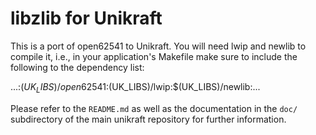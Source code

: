 libzlib for Unikraft
===================
This is a port of open62541 to Unikraft. You will need lwip and newlib
to compile it, i.e., in your application's Makefile make sure to
include the following to the dependency list:

  ...:$(UK_LIBS)/open62541:$(UK_LIBS)/lwip:$(UK_LIBS)/newlib:...

Please refer to the `README.md` as well as the documentation in the `doc/`
subdirectory of the main unikraft repository for further information.

